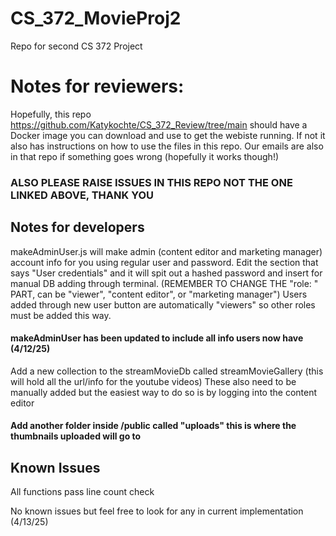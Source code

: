 # CS_372_MovieProj2
Repo for second CS 372 Project

# Notes for reviewers: 
Hopefully, this repo https://github.com/Katykochte/CS_372_Review/tree/main should have a Docker image you 
can download and use to get the webiste running. If not it also has instructions on how to use the files 
in this repo. Our emails are also in that repo if something goes wrong (hopefully it works though!)
### ALSO PLEASE RAISE ISSUES IN THIS REPO NOT THE ONE LINKED ABOVE, THANK YOU 



## Notes for developers

makeAdminUser.js will make admin (content editor and marketing manager) account info for you using regular user and password. 
Edit the section that says "User credentials" and it will spit out a hashed password and insert for manual DB adding through terminal. (REMEMBER TO CHANGE THE "role: " PART, can be "viewer", "content editor", or "marketing manager") Users added through new user button are automatically "viewers" so other roles must be added this way. 
#### makeAdminUser has been updated to include all info users now have (4/12/25)

Add a new collection to the streamMovieDb called streamMovieGallery (this will hold all the url/info for the youtube videos)
These also need to be manually added but the easiest way to do so is by logging into the content editor 

#### Add another folder inside /public called "uploads" this is where the thumbnails uploaded will go to

## Known Issues
All functions pass line count check 

No known issues but feel free to look for any in current implementation (4/13/25)

